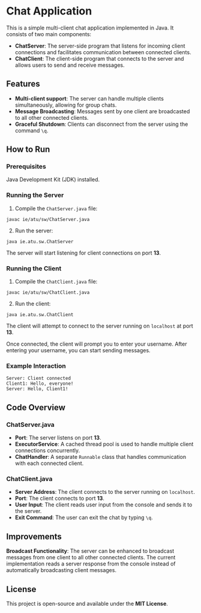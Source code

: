 <h1>Chat Application</h1>

<p>This is a simple multi-client chat application implemented in Java. It consists of two main components:</p>

<ul>
  <li><strong>ChatServer</strong>: The server-side program that listens for incoming client connections and facilitates communication between connected clients.</li>
  <li><strong>ChatClient</strong>: The client-side program that connects to the server and allows users to send and receive messages.</li>
</ul>

<h2>Features</h2>

<ul>
  <li><strong>Multi-client support</strong>: The server can handle multiple clients simultaneously, allowing for group chats.</li>
  <li><strong>Message Broadcasting</strong>: Messages sent by one client are broadcasted to all other connected clients.</li>
  <li><strong>Graceful Shutdown</strong>: Clients can disconnect from the server using the command <code>\q</code>.</li>
</ul>

<h2>How to Run</h2>

<h3>Prerequisites</h3>

<p>Java Development Kit (JDK) installed.</p>

<h3>Running the Server</h3>

<ol>
  <li>Compile the <code>ChatServer.java</code> file:</li>
</ol>

<pre><code>javac ie/atu/sw/ChatServer.java</code></pre>

<ol start="2">
  <li>Run the server:</li>
</ol>

<pre><code>java ie.atu.sw.ChatServer</code></pre>

<p>The server will start listening for client connections on port <strong>13</strong>.</p>

<h3>Running the Client</h3>

<ol>
  <li>Compile the <code>ChatClient.java</code> file:</li>
</ol>

<pre><code>javac ie/atu/sw/ChatClient.java</code></pre>

<ol start="2">
  <li>Run the client:</li>
</ol>

<pre><code>java ie.atu.sw.ChatClient</code></pre>

<p>The client will attempt to connect to the server running on <code>localhost</code> at port <strong>13</strong>.</p>

<p>Once connected, the client will prompt you to enter your username. After entering your username, you can start sending messages.</p>

<h3>Example Interaction</h3>

<pre><code>Server: Client connected
Client1: Hello, everyone!
Server: Hello, Client1!</code></pre>

<h2>Code Overview</h2>

<h3>ChatServer.java</h3>

<ul>
  <li><strong>Port</strong>: The server listens on port <strong>13</strong>.</li>
  <li><strong>ExecutorService</strong>: A cached thread pool is used to handle multiple client connections concurrently.</li>
  <li><strong>ChatHandler</strong>: A separate <code>Runnable</code> class that handles communication with each connected client.</li>
</ul>

<h3>ChatClient.java</h3>

<ul>
  <li><strong>Server Address</strong>: The client connects to the server running on <code>localhost</code>.</li>
  <li><strong>Port</strong>: The client connects to port <strong>13</strong>.</li>
  <li><strong>User Input</strong>: The client reads user input from the console and sends it to the server.</li>
  <li><strong>Exit Command</strong>: The user can exit the chat by typing <code>\q</code>.</li>
</ul>

<h2>Improvements</h2>

<p><strong>Broadcast Functionality</strong>: The server can be enhanced to broadcast messages from one client to all other connected clients. The current implementation reads a server response from the console instead of automatically broadcasting client messages.</p>

<h2>License</h2>

<p>This project is open-source and available under the <strong>MIT License</strong>.</p>

